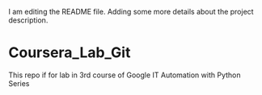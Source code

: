 I am editing the README file. Adding some more details about the project description.

# Coursera_Lab_Git
This repo if for lab in 3rd course of Google IT Automation with Python Series
